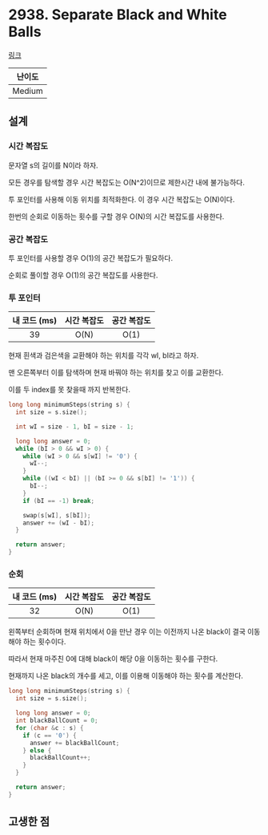 # 2938. Separate Black and White Balls

[링크](https://leetcode.com/problems/separate-black-and-white-balls/description/)

| 난이도 |
| :----: |
| Medium |

## 설계

### 시간 복잡도

문자열 s의 길이를 N이라 하자.

모든 경우를 탐색할 경우 시간 복잡도는 O(N^2)이므로 제한시간 내에 불가능하다.

투 포인터를 사용해 이동 위치를 최적화한다. 이 경우 시간 복잡도는 O(N)이다.

한번의 순회로 이동하는 횟수를 구할 경우 O(N)의 시간 복잡도를 사용한다.

### 공간 복잡도

투 포인터를 사용할 경우 O(1)의 공간 복잡도가 필요하다.

순회로 풀이할 경우 O(1)의 공간 복잡도를 사용한다.

### 투 포인터

| 내 코드 (ms) | 시간 복잡도 | 공간 복잡도 |
| :----------: | :---------: | :---------: |
|      39      |    O(N)     |    O(1)     |

현재 흰색과 검은색을 교환해야 하는 위치를 각각 wI, bI라고 하자.

맨 오른쪽부터 이를 탐색하며 현재 바꿔야 하는 위치를 찾고 이를 교환한다.

이를 두 index를 못 찾을때 까지 반복한다.

```cpp
long long minimumSteps(string s) {
  int size = s.size();

  int wI = size - 1, bI = size - 1;

  long long answer = 0;
  while (bI > 0 && wI > 0) {
    while (wI > 0 && s[wI] != '0') {
      wI--;
    }
    while ((wI < bI) || (bI >= 0 && s[bI] != '1')) {
      bI--;
    }
    if (bI == -1) break;

    swap(s[wI], s[bI]);
    answer += (wI - bI);
  }

  return answer;
}
```

### 순회

| 내 코드 (ms) | 시간 복잡도 | 공간 복잡도 |
| :----------: | :---------: | :---------: |
|      32      |    O(N)     |    O(1)     |

왼쪽부터 순회하며 현재 위치에서 0을 만난 경우 이는 이전까지 나온 black이 결국 이동해야 하는 횟수이다.

따라서 현재 마주친 0에 대해 black이 해당 0을 이동하는 횟수를 구한다.

현재까지 나온 black의 개수를 세고, 이를 이용해 이동해야 하는 횟수를 계산한다.

```cpp
long long minimumSteps(string s) {
  int size = s.size();

  long long answer = 0;
  int blackBallCount = 0;
  for (char &c : s) {
    if (c == '0') {
      answer += blackBallCount;
    } else {
      blackBallCount++;
    }
  }

  return answer;
}
```

## 고생한 점
